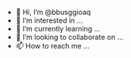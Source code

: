 - 👋 Hi, I’m @bbusggioaq
- 👀 I’m interested in ...
- 🌱 I’m currently learning ...
- 💞️ I’m looking to collaborate on ...
- 📫 How to reach me ...

<!---
bbusggioaq/bbusggioaq is a ✨ special ✨ repository because its `README.md` (this file) appears on your GitHub profile.
You can click the Preview link to take a look at your changes.
--->

